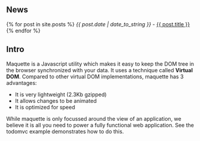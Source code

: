  
## News

{% for post in site.posts %}
*{{ post.date | date_to_string }}* - 
<a href="{{ site.baseurl }}{{ post.url }}">{{ post.title }}</a>
{% endfor %}

## Intro

Maquette is a Javascript utility which makes it easy to keep the DOM tree in the browser synchronized with your data.
It uses a technique called **Virtual DOM**.
Compared to other virtual DOM implementations, maquette has 3 advantages:

- It is very lightweight (2.3Kb gzipped)
- It allows changes to be animated
- It is optimized for speed

While maquette is only focussed around the view of an application, we believe it is all you need to power a fully functional web application. See the todomvc example demonstrates how to do this.
